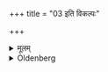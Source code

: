 +++
title = "03 इति विकल्पः"

+++

<details><summary>मूलम्</summary>

इति विकल्पः ३
</details>

<details><summary>Oldenberg</summary>

3. These are the various possibilities.
</details>
